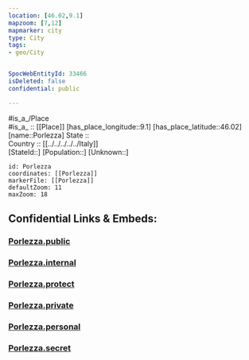 ```yaml
---
location: [46.02,9.1] 
mapzoom: [7,12] 
mapmarker: city 
type: City
tags:
- geo/City


SpocWebEntityId: 33466
isDeleted: false
confidential: public

---
```

#is_a_/Place  
#is_a_ :: [[Place]] 
[has_place_longitude::9.1] 
[has_place_latitude::46.02] 
[name::Porlezza] 
State ::  
Country :: [[../../../../../Italy]]  
[StateId::] 
[Population::] 
[Unknown::] 


```leaflet
id: Porlezza
coordinates: [[Porlezza]] 
markerFile: [[Porlezza]] 
defaultZoom: 11 
maxZoom: 18
```


## Confidential Links & Embeds: 

### [Porlezza.public](/_public/\Earth\Continent\Europe\Europe~South\Italy\regions~Italy\Lombardy\Como\CityPorlezza.public.md) 

### [Porlezza.internal](/_internal/\Earth\Continent\Europe\Europe~South\Italy\regions~Italy\Lombardy\Como\CityPorlezza.internal.md) 

### [Porlezza.protect](/_protect/\Earth\Continent\Europe\Europe~South\Italy\regions~Italy\Lombardy\Como\CityPorlezza.protect.md) 

### [Porlezza.private](/_private/\Earth\Continent\Europe\Europe~South\Italy\regions~Italy\Lombardy\Como\CityPorlezza.private.md) 

### [Porlezza.personal](/_personal/\Earth\Continent\Europe\Europe~South\Italy\regions~Italy\Lombardy\Como\CityPorlezza.personal.md) 

### [Porlezza.secret](/_secret/\Earth\Continent\Europe\Europe~South\Italy\regions~Italy\Lombardy\Como\CityPorlezza.secret.md)

